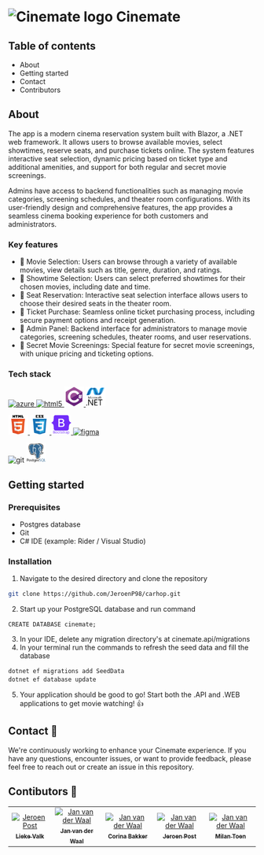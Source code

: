 # ![Cinemate logo](https://github.com/LiekeValkBlink/Cinemate/blob/main/Cinemate.Web/wwwroot/images/cinemate-favicon.svg) Cinemate 

## Table of contents
* About
* Getting started
* Contact
* Contributors

## About
The app is a modern cinema reservation system built with Blazor, a .NET web framework. 
It allows users to browse available movies, select showtimes, reserve seats, and purchase tickets online. 
The system features interactive seat selection, dynamic pricing based on ticket type and additional amenities, and support for both regular and secret movie screenings. 

Admins have access to backend functionalities such as managing movie categories, screening schedules, and theater room configurations. 
With its user-friendly design and comprehensive features, the app provides a seamless cinema booking experience for both customers and administrators.

### Key features
* :movie_camera: Movie Selection: Users can browse through a variety of available movies, view details such as title, genre, duration, and ratings.
* :movie_camera: Showtime Selection: Users can select preferred showtimes for their chosen movies, including date and time.
* :movie_camera: Seat Reservation: Interactive seat selection interface allows users to choose their desired seats in the theater room.
* :movie_camera: Ticket Purchase: Seamless online ticket purchasing process, including secure payment options and receipt generation.
* :movie_camera: Admin Panel: Backend interface for administrators to manage movie categories, screening schedules, theater rooms, and user reservations.
* :movie_camera: Secret Movie Screenings: Special feature for secret movie screenings, with unique pricing and ticketing options.

### Tech stack
<p align="left"> 

<a href="https://azure.microsoft.com/en-in/" target="_blank" rel="noreferrer"> <img src="https://www.vectorlogo.zone/logos/microsoft_azure/microsoft_azure-icon.svg" alt="azure" width="40" height="40"/> </a> 
<a href="https://dotnet.microsoft.com/en-us/apps/aspnet/web-apps/blazor" target="_blank" rel="noreferrer"> <img src="https://seeklogo.com/images/B/blazor-logo-B6B0844B72-seeklogo.com.png" alt="html5" width="40" height="40"/> </a> 
<a href="https://www.w3schools.com/cs/" target="_blank" rel="noreferrer"> <img src="https://raw.githubusercontent.com/devicons/devicon/master/icons/csharp/csharp-original.svg" alt="csharp" width="40" height="40"/> </a> 
<a href="https://dotnet.microsoft.com/" target="_blank" rel="noreferrer"> <img src="https://raw.githubusercontent.com/devicons/devicon/master/icons/dot-net/dot-net-original-wordmark.svg" alt="dotnet" width="40" height="40"/> </a> 
</p>
<p align="left"> 
<a href="https://www.w3.org/html/" target="_blank" rel="noreferrer"> <img src="https://raw.githubusercontent.com/devicons/devicon/master/icons/html5/html5-original-wordmark.svg" alt="html5" width="40" height="40"/> </a> 
<a href="https://www.w3schools.com/css/" target="_blank" rel="noreferrer"> <img src="https://raw.githubusercontent.com/devicons/devicon/master/icons/css3/css3-original-wordmark.svg" alt="css3" width="40" height="40"/> </a>
<a href="https://getbootstrap.com" target="_blank" rel="noreferrer"> <img src="https://raw.githubusercontent.com/devicons/devicon/master/icons/bootstrap/bootstrap-plain-wordmark.svg" alt="bootstrap" width="40" height="40"/> </a> 
<a href="https://www.figma.com/" target="_blank" rel="noreferrer"> <img src="https://www.vectorlogo.zone/logos/figma/figma-icon.svg" alt="figma" width="40" height="40"/> </a> 
</p>
<img src="https://www.vectorlogo.zone/logos/git-scm/git-scm-icon.svg" alt="git" width="40" height="40"/> </a> 
<a href="https://www.postgresql.org" target="_blank" rel="noreferrer"> <img src="https://raw.githubusercontent.com/devicons/devicon/master/icons/postgresql/postgresql-original-wordmark.svg" alt="postgresql" width="40" height="40"/> </a> 


## Getting started

### Prerequisites
* Postgres database
* Git
* C# IDE (example: Rider / Visual Studio)

### Installation
1. Navigate to the desired directory and clone the repository
```bash
git clone https://github.com/JeroenP98/carhop.git
```

2. Start up your PostgreSQL database and run command
```postgresql
CREATE DATABASE cinemate;
```

3. In your IDE, delete any migration directory's at cinemate.api/migrations
4. In your terminal run the commands to refresh the seed data and fill the database
```bash
dotnet ef migrations add SeedData
dotnet ef database update
```
5. Your application should be good to go! Start both the .API and .WEB applications to get movie watching! :thumbsup:

## Contact :email:
We're continuously working to enhance your Cinemate experience. If you have any questions, encounter issues, or want to provide feedback, please feel free to reach out or create an issue in this repository.


## Contibutors :handshake:
<table>
  <tr>
    <td align="center"><a href="https://github.com/LiekeValkBlink"><img src="https://avatars.githubusercontent.com/u/126764966?v=4" width="100px;" alt="Jeroen Post"/><br /><sub><b>Lieke Valk</b></sub></a><br /></td>
    <td align="center"><a href="https://github.com/Janvanderwaal"><img src="https://avatars.githubusercontent.com/u/63095898?v=4" width="100px;" alt="Jan van der Waal"/><br /><sub><b>Jan van der Waal</b></sub></a><br /></td>
    <td align="center"><a href="https://github.com/CorbaDesign"><img src="https://avatars.githubusercontent.com/u/97983491?v=4" width="100px;" alt="Jan van der Waal"/><br /><sub><b>Corina Bakker</b></sub></a><br /></td>
    <td align="center"><a href="https://github.com/JeroenP98"><img src="https://avatars.githubusercontent.com/u/104794195?v=4" width="100px;" alt="Jan van der Waal"/><br /><sub><b>Jeroen Post</b></sub></a><br /></td>
    <td align="center"><a href="https://github.com/LordNuget"><img src="https://avatars.githubusercontent.com/u/67593584?v=4" width="100px;" alt="Jan van der Waal"/><br /><sub><b>Milan Toen</b></sub></a><br /></td>
    </tr>
</table>
